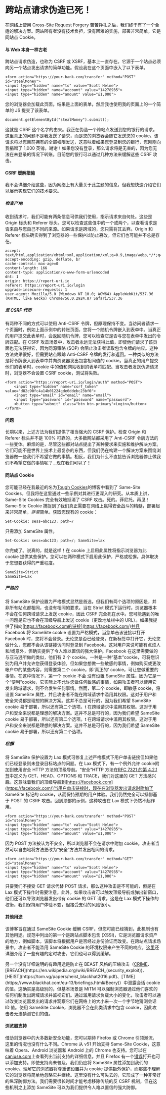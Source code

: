 # 跨站点请求伪造已死！

在网络上使用 Cross-Site Request Forgery 苦苦挣扎之后，我们终于有了一个合适的解决方案。网站所有者没有技术负担，没有困难的实施，部署非常简单，它是同站点 Cookie。

#### 与 Web 本身一样古老

跨站点请求伪造，也称为 CSRF 或 XSRF，基本上一直存在。它源于一个站点必须向另一个站点发出请求的简单功能。假设我在这个页面中嵌入了以下表单。

```
<form action="https://your-bank.com/transfer" method="POST" id="stealMoney">
<input type="hidden" name="to" value="Scott Helme">
<input type="hidden" name="account" value="14278935">
<input type="hidden" name="amount" value="£1,000">
```

您的浏览器会加载此页面，结果是上面的表单，然后我也使用我的页面上的一个简单的 JS 提交了该表单。

```
document.getElementById("stealMoney").submit();
```

这就是 CSRF 这个名字的由来。我正在伪造一个跨站点发送到您的银行的请求。这里真正的问题不是我发送了请求，而是您的浏览器会随它发送您的 cookie。该请求将以您目前拥有的全部权限发送，这意味着如果您登录到您的银行，您刚刚向我捐赠了 1,000 英镑。谢谢！如果您没有登录，那么请求将是无害的，因为您无法在未登录的情况下转账。目前您的银行可以通过几种方法来缓解这些 CSRF 攻击。

#### CSRF 缓解措施

我不会详细介绍这些，因为网络上有大量关于此主题的信息，但我想快速介绍它们以展示实现它们的技术要求。

##### 检查产地

收到请求时，我们可能有两条信息可供我们使用，指示请求来自何处。这些是 Origin 标头和 Referer 标头。您可以检查这些值中的一个或两个，以查看请求是否来自与您自己不同的来源。如果请求是跨域的，您只需将其丢弃。Origin 和 Referer 标头确实得到了浏览器的一些保护以防止篡改，但它们也可能并不总是存在。

```
accept: text/html,application/xhtml+xml,application/xml;q=0.9,image/webp,*/*;q=0.8
accept-encoding: gzip, deflate, br
cache-control: max-age=0
content-length: 166
content-type: application/x-www-form-urlencoded
dnt: 1
origin: https://report-uri.io
referer: https://report-uri.io/login
upgrade-insecure-requests: 1
user-agent: Mozilla/5.0 (Windows NT 10.0; WOW64) AppleWebKit/537.36 (KHTML, like Gecko) Chrome/56.0.2924.87 Safari/537.36
```

##### 反 CSRF 代币

有两种不同的方式可以使用 Anti-CSRF 令牌，但原理保持不变。当访问者请求一个页面时，例如上面示例中的转账页面，您将一个随机令牌嵌入到表单中。当真正的用户提交此表单时，会返回随机令牌，您可以检查它是否与您在表单中发出的令牌匹配。在 CSRF 攻击场景中，攻击者永远无法获得此值，即使他们请求了该页面也无法获得它，因为同源策略 (SOP) 会阻止攻击者读取包含令牌的响应。这种方法效果很好，但需要站点跟踪 Anti-CSRF 令牌的发行和返回。一种类似的方法是将令牌嵌入到表单中并向浏览器发出包含相同值的 cookie。当真正的用户提交他们的表单时，cookie 中的值和网站收到的表单将匹配。当攻击者发送伪造请求时，浏览器不会设置 CSRF cookie，测试将失败。

```
<form action="https://report-uri.io/login/auth" method="POST">
    <input type="hidden" name="csrf_token" value="d82c90fc4a14b01224gde6ddebc23bf0">
    <input type="email" id="email" name="email">
    <input type="password" id="password" name="password">
    <button type="submit" class="btn btn-primary">Login</button>
</form>
```

#### 问题

长期以来，上述方法为我们提供了相当强大的 CSRF 保护。检查 Origin 和 Referer 标头并不是 100% 可靠的，大多数网站都采用了 Anti-CSRF 令牌方法的一些变体。麻烦的是，尽管这些都对站点提出了某种要求来实施和维护解决方案。它们可能不是世界上技术上最复杂的东西，但我们仍在构建一个解决方案来围绕浏览器做一些我们不希望它做的事情。相反，我们为什么不直接告诉浏览器停止做我们不希望它做的事情呢？...现在我们可以了！

#### 同站点 Cookie

您可能已经在我最近的名为[Tough Cookies](https://scotthelme.co.uk/tough-cookies/)的博客中看到了 Same-Site Cookies，但我将在这里通过一些示例对其进行更深入的研究。从本质上讲，Same-Site Cookies 完全有效地抵消了 CSRF 攻击。死的。菲尼托。再见！Same-Site Cookie 捕捉到了我们真正需要在网络上赢得安全战斗的精髓，部署起来非常简单，*非常*简单。获取您现有的 cookie：

```
Set-Cookie: sess=abc123; path=/
```

只需添加 SameSite 属性。

```
Set-Cookie: sess=abc123; path=/; SameSite=lax
```

你完成了。说真的，就是这样！在 cookie 上启用此属性将指示浏览器为此 cookie 提供某些保护。您可以在两种模式下启用此保护，严格或松懈，具体取决于您想要获得的严重程度。

```
SameSite=Strict
SameSite=Lax
```

##### 严格的

将 SameSite 保护设置为严格模式显然是首选，但我们有两个选项的原因是，并非所有站点都相同，也没有相同的要求。当在 Strict 模式下运行时，浏览器根本不会在任何跨域请求上发送 cookie，因此 CSRF 完全死在水中。您可能遇到的唯一问题是它也不会在顶级导航上发送 cookie（更改地址栏中的 URL）。如果我提供了指向[https://facebook.com的链接](https://facebook.com/)并且 Facebook 将 SameSite cookie 设置为严格模式，当您单击该链接以打开 Facebook 时，您将不会登录。无论您是否已经登录，在新标签中打开它，无论您做什么，您都不会从该链接访问时登录到 Facebook。这对用户来说可能有点烦人和/或意外，但确实提供了令人难以置信的强大保护。Facebook 在这里需要做的与亚马逊所做的类似，他们有 2 个 cookie。一种是一种“基本”cookie，可将您识别为用户并允许您获得登录体验，但如果您想做一些敏感的事情，例如购买或更改帐户中的某些内容，则需要第二个 cookie，即'真正的' cookie，可让您做重要的事情。在这种情况下，第一个 cookie 不会 没有设置 SameSite 属性，因为它是一个“便利”cookie，它实际上不允许您做任何敏感的事情，如果攻击者可以使用它发出跨域请求，则不会发生任何事情。然而，第二个 cookie，即敏感 cookie，将设置 SameSite 属性，并且攻击者不能在跨域请求中滥用其权限。这对于用户和安全来说都是理想的解决方案。这并不总是可行的，因为我们希望 SameSite cookie 易于部署，所以还有第二个选项。t 在跨域请求中滥用其权限。这对于用户和安全来说都是理想的解决方案。这并不总是可行的，因为我们希望 SameSite cookie 易于部署，所以还有第二个选项。t 在跨域请求中滥用其权限。这对于用户和安全来说都是理想的解决方案。这并不总是可行的，因为我们希望 SameSite cookie 易于部署，所以还有第二个选项。

##### 松懈

将 SameSite 保护设置为 Lax 模式可修复上述严格模式下用户单击链接但如果他们已经登录则未登录目标站点的问题。在 Lax 模式下，有一个例外允许 cookie附加到使用安全 HTTP 方法的顶级导航。“安全”HTTP 方法在[RFC 7321 的第 4.2.1 节](https://tools.ietf.org/html/rfc7231#section-4.2.1)中定义为 GET、HEAD、OPTIONS 和 TRACE，我们对这里的 GET 方法感兴趣。这意味着我们的顶级导航到[https://facebook.com](https://facebook.com/)当用户单击链接时，现在在浏览器发出请求时附加了 SameSite 标记的 cookie，从而保持预期的用户体验。我们仍然完全可以抵御基于 POST 的 CSRF 攻击。回到顶部的示例，这种攻击在 Lax 模式下仍然不起作用。

```
<form action="https://your-bank.com/transfer" method="POST" id="stealMoney">
<input type="hidden" name="to" value="Scott Helme">
<input type="hidden" name="account" value="14278935">
<input type="hidden" name="amount" value="£1,000">
```

因为 POST 方法被认为不安全，所以浏览器不会在请求中附加 cookie。攻击者当然可以自由地将方法更改为“安全”方法并发出相同的请求。

```
<form action="https://your-bank.com/transfer" method="GET" id="stealMoney">
<input type="hidden" name="to" value="Scott Helme">
<input type="hidden" name="account" value="14278935">
<input type="hidden" name="amount" value="£1,000">
```

只要我们不接受 GET 请求代替 POST 请求，那么这种攻击是不可能的，但是在 Lax 模式下操作时需要注意。此外，如果攻击者可以触发顶级导航或弹出新窗口，他们还可以导致浏览器发出带有 cookie 的 GET 请求。这是在 Lax 模式下操作的权衡，我们保持用户体验不变，但接受支付的风险很小。

#### 其他用途

该博客旨在通过 SameSite Cookie 缓解 CSRF，但您可能已经猜到，此机制也有其他用途。规范中列出的第一个是跨站点脚本包含 (XSSI)，它是浏览器请求资产的地方，例如脚本，该脚本将根据用户是否经过身份验证而改变。在跨站点请求场景中，攻击者不能滥用 SameSite Cookie 的环境权限来产生不同的响应。[这里](https://www.contextis.com/documents/2/Browser_Timing_Attacks.pdf)还详细介绍了一些有趣的定时攻击，它们也可以得到缓解。

另一个没有详细说明的有趣用途是防止在 BEAST 风格的压缩攻击（[CRIME](https://en.wikipedia.org/wiki/CRIME_(security_exploit))、[BREACH](https://en.wikipedia.org/wiki/BREACH_(security_exploit))、[HEIST](https://tom.vg/papers/heist_blackhat2016.pdf)、[TIME](https://www.blackhat.com/eu-13/briefings.html#Beery)）中泄露会话 cookie 的值。这确实是高级别的，但基本场景是 MiTM 可以强制浏览器通过他们喜欢的任何机制发出跨域请求并监视它们。通过滥用请求负载大小的变化，攻击者可以通过改变浏览器发出的请求并观察它们在网络上的大小来一次一个字节地猜测会话 ID 值。使用 SameSite Cookie，浏览器不会在此类请求中包含 cookie，因此攻击者无法猜测它们的值。

#### 浏览器支持

借助浏览器中的大多数新安全功能，您可以期待 Firefox 或 Chrome 引领潮流，这里的情况也没有什么不同。Chrome 从 v51 开始支持 Same-Site Cookie，这意味着 Opera、Android 浏览器和 Android 上的 Chrome 也支持。您可以在[caniuse.com](https://caniuse.com/#search=SameSite)上查看列出当前支持的详细信息，并且 Firefox 有一个[错误](https://bugzilla.mozilla.org/show_bug.cgi?id=795346)打开也可以添加支持。即使支持尚未普及，我们仍应将 SameSite 属性添加到我们的 cookie。理解它的浏览器将尊重该设置并为 cookie 提供额外保护，而那些不理解它的浏览器将简单地忽略它并继续。这里没有什么可失去的，它形成了一种非常好的纵深防御方法。我们需要很长时间才能考虑移除传统的反 CSRF 机制，但在这些机制之上添加 SameSite 可以为我们提供令人难以置信的强大防御。
